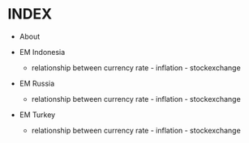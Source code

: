 # INDEX


* About


* EM Indonesia


    * relationship between currency rate - inflation - stockexchange


* EM Russia


    * relationship between currency rate - inflation - stockexchange


* EM Turkey


    * relationship between currency rate - inflation - stockexchange
